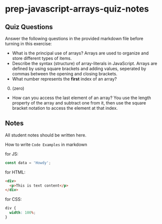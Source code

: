 # prep-javascript-arrays-quiz-notes

## Quiz Questions

Answer the following questions in the provided markdown file before turning in this exercise:

- What is the principal use of arrays?
  Arrays are used to organize and store different types of items.
- Describe the syntax (structure) of array-literals in JavaScript.
  Arrays are defined by using square brackets and adding values, seperated by commas between the opening and closing brackets.
- What number represents the **first** index of an array?

0. (zero)

- How can you access the last element of an array?
  You use the length property of the array and subtract one from it, then use the square bracket notation to access the element at that index.

## Notes

All student notes should be written here.

How to write `Code Examples` in markdown

for JS:

```javascript
const data = 'Howdy';
```

for HTML:

```html
<div>
  <p>This is text content</p>
</div>
```

for CSS:

```css
div {
  width: 100%;
}
```
